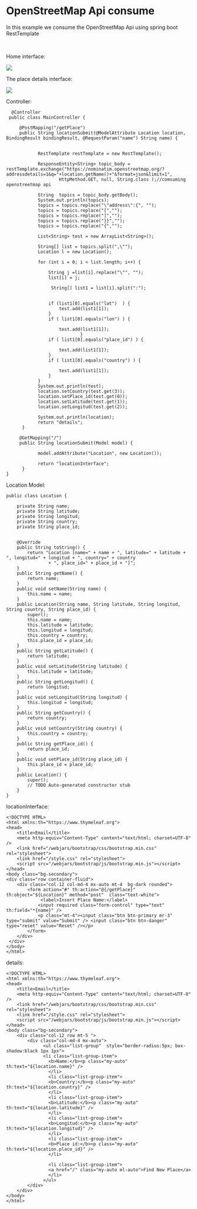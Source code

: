 # OpenStreetMap Api consume

<p>In this example we consume the OpenStreetMap Api using spring boot RestTemplate</p>
<br>
<p>Home interface:</p>
<img src="home.png"/>
<p>The place details interface:</p>
<img src="place_details.png"/>


<p>Controller:</p>

      @Controller
     public class MainController {

		 @PostMapping("/getPlace")
		 public String locationSubmit(@ModelAttribute Location location, BindingResult bindingResult, @RequestParam("name") String name) {
			 
			 
				RestTemplate restTemplate = new RestTemplate();

				ResponseEntity<String> topic_body = restTemplate.exchange("https://nominatim.openstreetmap.org/?addressdetails=1&q="+location.getName()+"&format=json&limit=1", 
						HttpMethod.GET, null, String.class );//comsuming openstreetmap api
						 
				String  topics = topic_body.getBody(); 
				System.out.println(topics);
				topics = topics.replace("\"address\":{", "");
				topics = topics.replace("[","");
				topics = topics.replace("]","");
				topics = topics.replace("}}","");
				topics = topics.replace("{","");
				
				List<String> test = new ArrayList<String>();
				
				String[] list = topics.split(",\"");
				Location l = new Location();
				
				for (int i = 0; i < list.length; i++) {
					
					String j =list[i].replace("\"", "");
					list[i] = j;

					 String[] list1 = list[i].split(":");
					 
					
					if (list1[0].equals("lat")  ) {
						test.add(list1[1]);
					}
					if ( list1[0].equals("lon") ) {
									
						test.add(list1[1]);
								}
					if ( list1[0].equals("place_id") ) {
						
						test.add(list1[1]);
					}
					if ( list1[0].equals("country") ) {
						
						test.add(list1[1]);
					}
				}
				System.out.println(test);
				location.setCountry(test.get(3));
				location.setPlace_id(test.get(0));
				location.setLatitude(test.get(1));
				location.setLongitud(test.get(2));
				
				System.out.println(location);
				return "details";
		  }
		 
		 @GetMapping("/")
		 public String locationSubmit(Model model) {
			 
				model.addAttribute("Location", new Location());
			
				return "locationInterface";
		  }
	}
		 
<p>Location Model:</p>  

	public class Location {

		private String name;
		private String latitude;
		private String longitud;
		private String country;
		private String place_id;
		

		@Override
		public String toString() {
			return "Location [name=" + name + ", latitude=" + latitude + ", longitud=" + longitud + ", country=" + country
					+ ", place_id=" + place_id + "]";
		}
		public String getName() {
			return name;
		}
		public void setName(String name) {
			this.name = name;
		}
		public Location(String name, String latitude, String longitud, String country, String place_id) {
			super();
			this.name = name;
			this.latitude = latitude;
			this.longitud = longitud;
			this.country = country;
			this.place_id = place_id;
		}
		public String getLatitude() {
			return latitude;
		}
		public void setLatitude(String latitude) {
			this.latitude = latitude;
		}
		public String getLongitud() {
			return longitud;
		}
		public void setLongitud(String longitud) {
			this.longitud = longitud;
		}
		public String getCountry() {
			return country;
		}
		public void setCountry(String country) {
			this.country = country;
		}
		public String getPlace_id() {
			return place_id;
		}
		public void setPlace_id(String place_id) {
			this.place_id = place_id;
		}
		public Location() {
			super();
			// TODO Auto-generated constructor stub
		}		
	}
	
<p>locationInterface:</p>  

	<!DOCTYPE HTML>
	<html xmlns:th="https://www.thymeleaf.org">
	<head>
		<title>Email</title>
		<meta http-equiv="Content-Type" content="text/html; charset=UTF-8" />
		<link href="/webjars/bootstrap/css/bootstrap.min.css" rel="stylesheet">
		<link href="/style.css" rel="stylesheet">
		<script src="/webjars/bootstrap/js/bootstrap.min.js"></script>    
	</head>
	<body class="bg-secondary">
	<div class="row container-fluid">
		<div class="col-12 col-md-4 mx-auto mt-4  bg-dark rounded">
			<form action="#" th:action="@{/getPlace}" th:object="${Location}" method="post"  class="text-white">
				 <label>Insert Place Name:</label>
				<input required class="form-control" type="text" th:field="*{name}" />	
				<p class="mt-4"><input class="btn btn-primary mr-3" type="submit" value="Submit" /> <input class="btn btn-danger" type="reset" value="Reset" /></p>
			</form>
		</div>
	 </div>
	</body>
	</html>
	
<p>details:</p> 

	<!DOCTYPE HTML>
	<html xmlns:th="https://www.thymeleaf.org">
	<head>
		<title>Email</title>
		<meta http-equiv="Content-Type" content="text/html; charset=UTF-8" />
		<link href="/webjars/bootstrap/css/bootstrap.min.css" rel="stylesheet">
		<link href="/style.css" rel="stylesheet">
		<script src="/webjars/bootstrap/js/bootstrap.min.js"></script>    
	</head>
	<body class="bg-secondary">
		<div class="col-12 row mt-5 ">
			<div class="col-md-4 mx-auto">
				  <ul class="list-group"  style="border-radius:5px; box-shadow:black 1px 1px">
				  <li class="list-group-item">
					<b>Name:</b><p class="my-auto" th:text="${location.name}" />
					</li>
					<li class="list-group-item">
					<b>Country:</b><p class="my-auto" th:text="${location.country}" />
					</li>
					<li class="list-group-item">
					<b>Latitude:</b><p class="my-auto" th:text="${location.latitude}" />
					</li>
					<li class="list-group-item">
					<b>Longitud:</b><p class="my-auto" th:text="${location.longitud}" />
					</li>
					<li class="list-group-item">
					<b>Place id:</b><p class="my-auto" th:text="${location.place_id}" />
					</li>
				
					<li class="list-group-item">
					<a href="/" class="my-auto ml-auto">Find New Place</a>
					</li>
				  </ul>
			</div>
		</div>
	</body>
	</html>